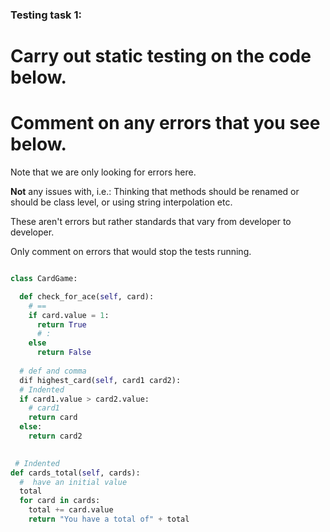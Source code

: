 ### Testing task 1:

# Carry out static testing on the code below.
# Comment on any errors that you see below.

Note that we are only looking for errors here.

**Not** any issues with, i.e.: 
Thinking that methods should be renamed or should be class level, or using string interpolation etc. 

These aren't errors but rather standards that vary from developer to developer. 

Only comment on errors that would stop the tests running.

```python

class CardGame:

  def check_for_ace(self, card):
    # ==
    if card.value = 1:
      return True
      # :
    else
      return False
   
  # def and comma
  dif highest_card(self, card1 card2):
  # Indented
  if card1.value > card2.value:
    # card1
    return card
  else:
    return card2
  

 # Indented
def cards_total(self, cards):
  #  have an initial value
  total
  for card in cards:
    total += card.value
    return "You have a total of" + total
  
```
